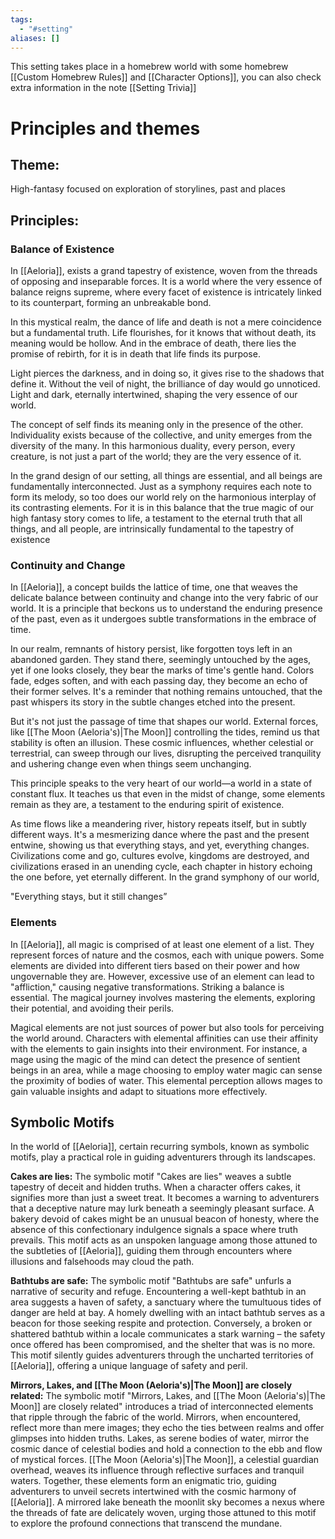 ```yaml
---
tags:
  - "#setting"
aliases: []
---
```

This setting takes place in a homebrew world with some homebrew [[Custom Homebrew Rules]] and [[Character Options]], you can also check extra information in the note [[Setting Trivia]]

# Principles and themes

## Theme:
High-fantasy focused on exploration of storylines, past and places

## Principles:

### Balance of Existence	
In [[Aeloria]], exists a grand tapestry of existence, woven from the threads of opposing and inseparable forces. It is a world where the very essence of balance reigns supreme, where every facet of existence is intricately linked to its counterpart, forming an unbreakable bond.

In this mystical realm, the dance of life and death is not a mere coincidence but a fundamental truth. Life flourishes, for it knows that without death, its meaning would be hollow. And in the embrace of death, there lies the promise of rebirth, for it is in death that life finds its purpose.

Light pierces the darkness, and in doing so, it gives rise to the shadows that define it. Without the veil of night, the brilliance of day would go unnoticed. Light and dark, eternally intertwined, shaping the very essence of our world.

The concept of self finds its meaning only in the presence of the other. Individuality exists because of the collective, and unity emerges from the diversity of the many. In this harmonious duality, every person, every creature, is not just a part of the world; they are the very essence of it.

In the grand design of our setting, all things are essential, and all beings are fundamentally interconnected. Just as a symphony requires each note to form its melody, so too does our world rely on the harmonious interplay of its contrasting elements. For it is in this balance that the true magic of our high fantasy story comes to life, a testament to the eternal truth that all things, and all people, are intrinsically fundamental to the tapestry of existence
	
### Continuity and Change	
In [[Aeloria]], a concept builds the lattice of time, one that weaves the delicate balance between continuity and change into the very fabric of our world. It is a principle that beckons us to understand the enduring presence of the past, even as it undergoes subtle transformations in the embrace of time.

In our realm, remnants of history persist, like forgotten toys left in an abandoned garden. They stand there, seemingly untouched by the ages, yet if one looks closely, they bear the marks of time's gentle hand. Colors fade, edges soften, and with each passing day, they become an echo of their former selves. It's a reminder that nothing remains untouched, that the past whispers its story in the subtle changes etched into the present.

But it's not just the passage of time that shapes our world. External forces, like [[The Moon (Aeloria's)|The Moon]] controlling the tides, remind us that stability is often an illusion. These cosmic influences, whether celestial or terrestrial, can sweep through our lives, disrupting the perceived tranquility and ushering change even when things seem unchanging.

This principle speaks to the very heart of our world—a world in a state of constant flux. It teaches us that even in the midst of change, some elements remain as they are, a testament to the enduring spirit of existence.

As time flows like a meandering river, history repeats itself, but in subtly different ways. It's a mesmerizing dance where the past and the present entwine, showing us that everything stays, and yet, everything changes. Civilizations come and go, cultures evolve, kingdoms are destroyed, and civilizations erased in an unending cycle, each chapter in history echoing the one before, yet eternally different. In the grand symphony of our world,

"Everything stays, but it still changes”
	
### Elements
In [[Aeloria]], all magic is comprised of at least one element of a list. They represent forces of nature and the cosmos, each with unique powers. Some elements are divided into different tiers based on their power and how ungovernable they are. However, excessive use of an element can lead to "affliction," causing negative transformations. Striking a balance is essential. The magical journey involves mastering the elements, exploring their potential, and avoiding their perils.

Magical elements are not just sources of power but also tools for perceiving the world around. Characters with elemental affinities can use their affinity with the elements to gain insights into their environment. For instance, a mage using the magic of the mind can detect the presence of sentient beings in an area, while a mage choosing to employ water magic can sense the proximity of bodies of water. This elemental perception allows mages to gain valuable insights and adapt to situations more effectively.

## Symbolic Motifs

In the world of [[Aeloria]], certain recurring symbols, known as symbolic motifs, play a practical role in guiding adventurers through its landscapes.

**Cakes are lies:**
The symbolic motif "Cakes are lies" weaves a subtle tapestry of deceit and hidden truths. When a character offers cakes, it signifies more than just a sweet treat. It becomes a warning to adventurers that a deceptive nature may lurk beneath a seemingly pleasant surface. A bakery devoid of cakes might be an unusual beacon of honesty, where the absence of this confectionary indulgence signals a space where truth prevails. This motif acts as an unspoken language among those attuned to the subtleties of [[Aeloria]], guiding them through encounters where illusions and falsehoods may cloud the path.

**Bathtubs are safe:**
The symbolic motif "Bathtubs are safe" unfurls a narrative of security and refuge. Encountering a well-kept bathtub in an area suggests a haven of safety, a sanctuary where the tumultuous tides of danger are held at bay. A homely dwelling with an intact bathtub serves as a beacon for those seeking respite and protection. Conversely, a broken or shattered bathtub within a locale communicates a stark warning – the safety once offered has been compromised, and the shelter that was is no more. This motif silently guides adventurers through the uncharted territories of [[Aeloria]], offering a unique language of safety and peril.

**Mirrors, Lakes, and [[The Moon (Aeloria's)|The Moon]] are closely related:**
The symbolic motif "Mirrors, Lakes, and [[The Moon (Aeloria's)|The Moon]] are closely related" introduces a triad of interconnected elements that ripple through the fabric of the world. Mirrors, when encountered, reflect more than mere images; they echo the ties between realms and offer glimpses into hidden truths. Lakes, as serene bodies of water, mirror the cosmic dance of celestial bodies and hold a connection to the ebb and flow of mystical forces. [[The Moon (Aeloria's)|The Moon]], a celestial guardian overhead, weaves its influence through reflective surfaces and tranquil waters. Together, these elements form an enigmatic trio, guiding adventurers to unveil secrets intertwined with the cosmic harmony of [[Aeloria]]. A mirrored lake beneath the moonlit sky becomes a nexus where the threads of fate are delicately woven, urging those attuned to this motif to explore the profound connections that transcend the mundane.